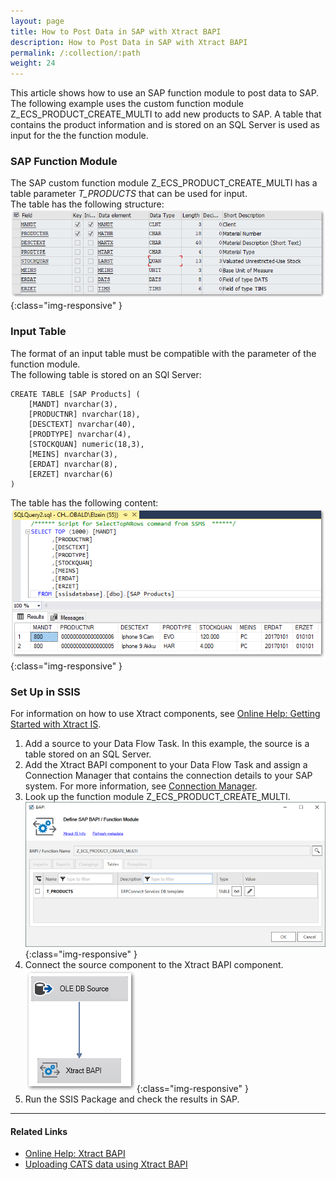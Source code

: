 ```yaml
---
layout: page
title: How to Post Data in SAP with Xtract BAPI
description: How to Post Data in SAP with Xtract BAPI
permalink: /:collection/:path
weight: 24
---
```


This article shows how to use an SAP function module to post data to SAP.<br>
The following example uses the custom function module Z_ECS_PRODUCT_CREATE_MULTI to add new products to SAP.
A table that contains the product information and is stored on an SQL Server is used as input for the the function module.

### SAP Function Module
The SAP custom function module Z_ECS_PRODUCT_CREATE_MULTI has a table parameter *T_PRODUCTS* that can be used for input. <br>
The table has the following structure:<br>
![ssis-write-sap-01](/img/contents/ssis-write-sap-01.png){:class="img-responsive" }

### Input Table

The format of an input table must be compatible with the parameter of the function module.<br>
The following table is stored on an SQl Server: 

```
CREATE TABLE [SAP Products] (
    [MANDT] nvarchar(3), 
    [PRODUCTNR] nvarchar(18),
    [DESCTEXT] nvarchar(40),
    [PRODTYPE] nvarchar(4),
    [STOCKQUAN] numeric(18,3),
    [MEINS] nvarchar(3),
    [ERDAT] nvarchar(8),
    [ERZET] nvarchar(6)
)
```

The table has the following content:<br>
![ssis-write-sql-01](/img/contents/ssis-write-sql-01.png){:class="img-responsive" }

### Set Up in SSIS

For information on how to use Xtract components, see [Online Help: Getting Started with Xtract IS](https://help.theobald-software.com/en/xtract-is/getting-started).

1. Add a source to your Data Flow Task. In this example, the source is a table stored on an SQL Server.
2. Add the Xtract BAPI component to your Data Flow Task and assign a Connection Manager that contains the connection details to your SAP system. 
For more information, see [Connection Manager](https://help.theobald-software.com/en/xtract-is/sap-connection/the-connection-manager).
3. Look up the function module Z_ECS_PRODUCT_CREATE_MULTI.<br>
![ssis-write-xtractis-fuba-01](/img/contents/xis/BAPI-table-input.png){:class="img-responsive" }
4. Connect the source component to the Xtract BAPI component. <br>
![ssis-write-xtractis-fuba-02](/img/contents/xis/ssis-write-xtractis-fuba-02.png){:class="img-responsive" }
5. Run the SSIS Package and check the results in SAP.<br>

*****
#### Related Links
- [Online Help: Xtract BAPI](https://help.theobald-software.com/en/xtract-is/bapi)
- [Uploading CATS data using Xtract BAPI](https://kb.theobald-software.com/xtract-is/uploading-cats-data-by-using-xtract-is-bapi?fromSearch=true)
